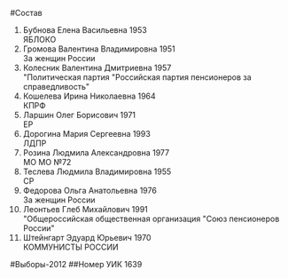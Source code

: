 #Состав
1. Бубнова Елена Васильевна 1953   
    ЯБЛОКО
2. Громова Валентина Владимировна 1951   
    За женщин России
3. Колесник Валентина Дмитриевна 1957   
    "Политическая партия "Российская партия пенсионеров за справедливость"
4. Кошелева Ирина Николаевна 1964   
    КПРФ
5. Ларшин Олег Борисович 1971   
    ЕР
6. Дорогина Мария Сергеевна 1993   
    ЛДПР
7. Розина Людмила Александровна 1977   
    МО МО №72
8. Теслева Людмила Владимировна 1955   
    СР
9. Федорова Ольга Анатольевна 1976   
    За женщин России
10. Леонтьев Глеб Михайлович 1991   
    "Общероссийская общественная организация "Союз пенсионеров России"
11. Штейнгарт Эдуард Юрьевич 1970   
    КОММУНИСТЫ РОССИИ

#Выборы-2012
##Номер УИК
1639